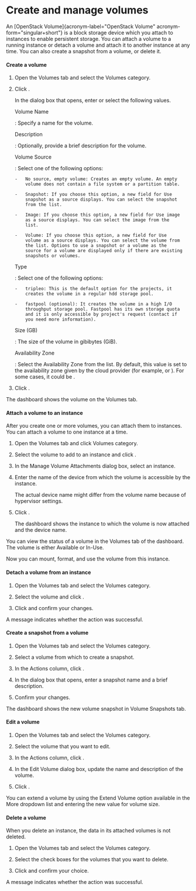 # Create and manage volumes

An [OpenStack Volume]{acronym-label="OpenStack Volume"
acronym-form="singular+short"} is a block storage device which you
attach to instances to enable persistent storage. You can attach a
volume to a running instance or detach a volume and attach it to another
instance at any time. You can also create a snapshot from a volume, or
delete it.

#### Create a volume

1.  Open the Volumes tab and select the Volumes category.

2.  Click .

    In the dialog box that opens, enter or select the following values.

    Volume Name

    :   Specify a name for the volume.

    Description

    :   Optionally, provide a brief description for the volume.

    Volume Source

    :   Select one of the following options:

        -   No source, empty volume: Creates an empty volume. An empty
            volume does not contain a file system or a partition table.

        -   Snapshot: If you choose this option, a new field for Use
            snapshot as a source displays. You can select the snapshot
            from the list.

        -   Image: If you choose this option, a new field for Use image
            as a source displays. You can select the image from the
            list.

        -   Volume: If you choose this option, a new field for Use
            volume as a source displays. You can select the volume from
            the list. Options to use a snapshot or a volume as the
            source for a volume are displayed only if there are existing
            snapshots or volumes.

    Type

    :   Select one of the following options:

        -   tripleo: This is the default option for the projects, it
            creates the volume in a regular hdd storage pool.

        -   fastpool (optional): It creates the volume in a high I/O
            throughput storage pool. Fastpool has its own storage quota
            and it is only accessible by project's request (contact if
            you need more information).

    Size (GB)

    :   The size of the volume in gibibytes (GiB).

    Availability Zone

    :   Select the Availability Zone from the list. By default, this
        value is set to the availability zone given by the cloud
        provider (for example, or ). For some cases, it could be .

3.  Click .

The dashboard shows the volume on the Volumes tab.

#### Attach a volume to an instance

After you create one or more volumes, you can attach them to instances.
You can attach a volume to one instance at a time.

1.  Open the Volumes tab and click Volumes category.

2.  Select the volume to add to an instance and click .

3.  In the Manage Volume Attachments dialog box, select an instance.

4.  Enter the name of the device from which the volume is accessible by
    the instance.

    The actual device name might differ from the volume name because of
    hypervisor settings.

5.  Click .

    The dashboard shows the instance to which the volume is now attached
    and the device name.

You can view the status of a volume in the Volumes tab of the dashboard.
The volume is either Available or In-Use.

Now you can mount, format, and use the volume from this instance.

#### Detach a volume from an instance

1.  Open the Volumes tab and select the Volumes category.

2.  Select the volume and click .

3.  Click and confirm your changes.

A message indicates whether the action was successful.

#### Create a snapshot from a volume

1.  Open the Volumes tab and select the Volumes category.

2.  Select a volume from which to create a snapshot.

3.  In the Actions column, click .

4.  In the dialog box that opens, enter a snapshot name and a brief
    description.

5.  Confirm your changes.

The dashboard shows the new volume snapshot in Volume Snapshots tab.

#### Edit a volume

1.  Open the Volumes tab and select the Volumes category.

2.  Select the volume that you want to edit.

3.  In the Actions column, click .

4.  In the Edit Volume dialog box, update the name and description of
    the volume.

5.  Click .

You can extend a volume by using the Extend Volume option available in
the More dropdown list and entering the new value for volume size.

#### Delete a volume

When you delete an instance, the data in its attached volumes is not
deleted.

1.  Open the Volumes tab and select the Volumes category.

2.  Select the check boxes for the volumes that you want to delete.

3.  Click and confirm your choice.

A message indicates whether the action was successful.
